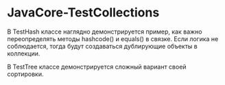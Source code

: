 # JavaCore-TestCollections
В TestHash классе наглядно демонстрируется пример, как важно переопределять методы hashcode() и equals() в связке. Если логика не соблюдается, тогда будут создаваться дублирующие объекты в коллекции.

В TestTree классе демонстрируется сложный вариант своей сортировки.
